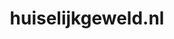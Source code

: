 ---
layout: post
title:  "huiselijkgeweld.nl"
internal_url:  "/dutchgov/huiselijkgeweld.nl.html"
categories: dutchgov
---